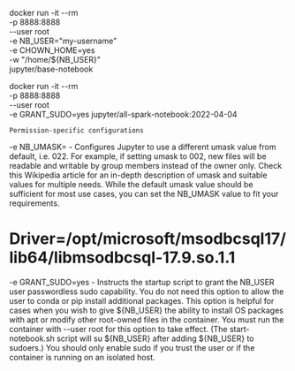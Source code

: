 docker run -it --rm \
    -p 8888:8888 \
    --user root \
    -e NB_USER="my-username" \
    -e CHOWN_HOME=yes \
    -w "/home/${NB_USER}" \
    jupyter/base-notebook

docker run -it --rm \
-p 8888:8888 \
--user root \
-e GRANT_SUDO=yes
jupyter/all-spark-notebook:2022-04-04

    Permission-specific configurations
-e NB_UMASK=<umask> - Configures Jupyter to use a different umask value from default, i.e. 022. For example, if setting umask to 002, new files will be readable and writable by group members instead of the owner only. Check this Wikipedia article for an in-depth description of umask and suitable values for multiple needs. While the default umask value should be sufficient for most use cases, you can set the NB_UMASK value to fit your requirements.

# Driver=/opt/microsoft/msodbcsql17/lib64/libmsodbcsql-17.9.so.1.1

-e GRANT_SUDO=yes - Instructs the startup script to grant the NB_USER user passwordless sudo capability. 
You do not need this option to allow the user to conda or pip install additional packages. 
This option is helpful for cases when you wish to give ${NB_USER} the ability to install OS packages with apt 
or modify other root-owned files in the container. You must run the container with --user root for this option to take effect. 
(The start-notebook.sh script will su ${NB_USER} after adding ${NB_USER} to sudoers.) 
You should only enable sudo if you trust the user or if the container is running on an isolated host.